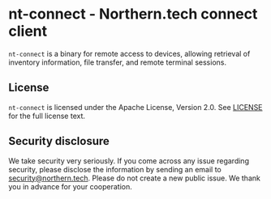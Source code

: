 # nt-connect - Northern.tech connect client

`nt-connect` is a binary for remote access to devices, allowing retrieval of inventory information, file transfer, and remote terminal sessions.

## License

`nt-connect` is licensed under the Apache License, Version 2.0.
See [LICENSE](https://github.com/NorthernTechHQ/nt-connect/blob/master/LICENSE) for the full license text.

## Security disclosure

We take security very seriously.
If you come across any issue regarding security, please disclose the information by sending an email to [security@northern.tech](security@northern.tech).
Please do not create a new public issue.
We thank you in advance for your cooperation.

